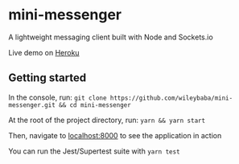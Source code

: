 # mini-messenger

A lightweight messaging client built with Node and Sockets.io

Live demo on [Heroku](mini-messenger-802.herokuapp.com)

## Getting started

In the console, run:
`git clone https://github.com/wileybaba/mini-messenger.git && cd mini-messenger`

At the root of the project directory, run:
`yarn && yarn start`

Then, navigate to [localhost:8000](http://localhost:8000) to see the application in action

You can run the Jest/Supertest suite with `yarn test`
